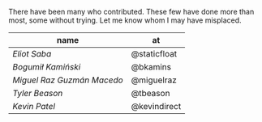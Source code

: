 There have been many who contributed.  These few have done more than most, some without trying.  Let me know whom I may have misplaced.

| name | at |
|------|----|
| _Eliot Saba_ | @staticfloat |
| _Bogumił Kamiński_ | @bkamins |
| _Miguel Raz Guzmán Macedo_ | @miguelraz |
| _Tyler Beason_ | @tbeason |
| _Kevin Patel_ | @kevindirect |

